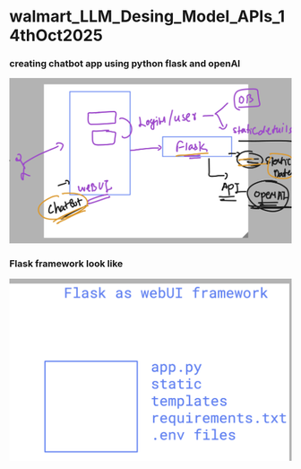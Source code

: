 # walmart_LLM_Desing_Model_APIs_14thOct2025

### creating chatbot app using python flask and openAI

<img src="app1.png">


### Flask framework look like 


<img src="app2.png">